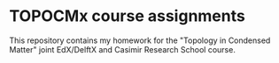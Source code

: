 # TOPOCMx course assignments

This repository contains my homework for the "Topology in Condensed Matter" joint
EdX/DelftX and Casimir Research School course.
